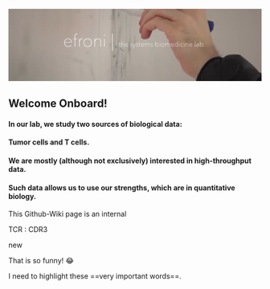
![alt text](image.png)
## Welcome Onboard!



#### In our lab, we study two sources of biological data:
#### Tumor cells and T cells. 
#### We are mostly (although not exclusively) interested in high-throughput data.
#### Such data allows us to use our strengths, which are in quantitative biology.

This Github-Wiki page is an internal 


TCR
: CDR3 

new

That is so funny! :joy:

I need to highlight these ==very important words==.

